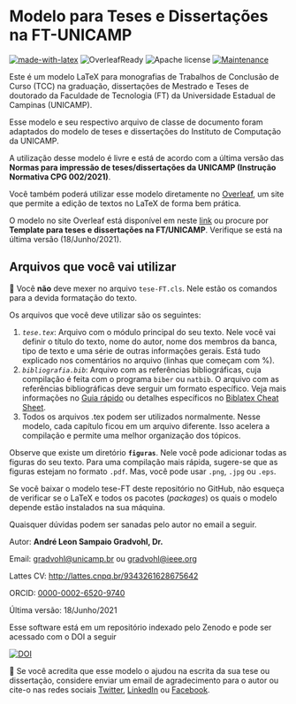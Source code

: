 # Modelo para Teses e Dissertações na FT-UNICAMP
[![made-with-latex](https://img.shields.io/badge/Made%20with-LaTeX-1f425f.svg)](https://www.latex-project.org/) ![OverleafReady](https://img.shields.io/badge/Ready_for-Overleaf-success) ![Apache license](https://img.shields.io/badge/license-Apache%202.0-blue) [![Maintenance](https://img.shields.io/badge/Maintained%3F-yes-green.svg)](https://GitHub.com/Naereen/StrapDown.js/graphs/commit-activity) 

Este é um modelo LaTeX para monografias de Trabalhos de Conclusão de Curso (TCC) na graduação, dissertações de Mestrado e Teses de doutorado da Faculdade de Tecnologia (FT) da Universidade Estadual de Campinas (UNICAMP).

Esse modelo e seu respectivo arquivo de classe de documento foram adaptados do modelo de teses e dissertações do Instituto de Computação da UNICAMP.

A utilização desse modelo é livre e está de acordo com a última versão das **Normas para impressão de teses/dissertações da UNICAMP (Instrução Normativa CPG 002/2021)**.

Você também poderá utilizar esse modelo diretamente no [Overleaf](https://www.overleaf.com), um site que permite a edição de textos no LaTeX de forma bem prática.

O modelo no site Overleaf está disponível em neste [link](https://pt.overleaf.com/latex/templates/template-para-teses-e-dissertacoes-na-ft-slash-unicamp/rhznqbkjvpcr) ou procure por **Template para teses e dissertações na FT/UNICAMP**. Verifique se está na última versão (18/Junho/2021).

## Arquivos que você vai utilizar
:no_entry_sign: Você **não** deve mexer no arquivo ``tese-FT.cls``. Nele estão os comandos para a devida formatação do texto.

Os arquivos que você deve utilizar são os seguintes:
1. *``tese.tex``*: Arquivo com o módulo principal do seu texto. Nele você vai definir o título do texto, nome do autor, nome dos membros da banca, tipo de texto e uma série de outras informações gerais. Está tudo explicado nos comentários no arquivo (linhas que começam com %).
2. *``bibliografia.bib``*: Arquivo com as referências bibliográficas, cuja compilação é feita com o programa `biber` ou `natbib`. O arquivo com as referências bibliográficas deve serguir um formato específico. Veja mais informações no [Guia rápido](https://www.overleaf.com/learn/latex/Articles/Getting_started_with_BibLaTeX) ou detalhes específicos no [Biblatex Cheat Sheet](http://tug.ctan.org/info/biblatex-cheatsheet/biblatex-cheatsheet.pdf).
3. Todos os arquivos .tex podem ser utilizados normalmente. Nesse modelo, cada capítulo ficou em um arquivo diferente. Isso acelera a compilação e permite uma melhor organização dos tópicos.

Observe que existe um diretório **``figuras``**. Nele você pode adicionar todas as figuras do seu texto. Para uma compilação mais rápida, sugere-se que as figuras estejam no formato `.pdf`. Mas, você pode usar `.png`, `.jpg` ou `.eps`.

Se você baixar o modelo tese-FT deste repositório no GitHub, não esqueça de verificar se o LaTeX e todos os pacotes (*packages*) os quais o modelo depende estão instalados na sua máquina.

Quaisquer dúvidas podem ser sanadas pelo autor no email a seguir.

Autor: **André Leon Sampaio Gradvohl, Dr.**

Email:        gradvohl@unicamp.br  ou gradvohl@ieee.org

Lattes CV:    http://lattes.cnpq.br/9343261628675642

ORCID: [0000-0002-6520-9740](https://orcid.org/0000-0002-6520-9740)

Última versão: 18/Junho/2021

Esse software está em um repositório indexado pelo Zenodo e pode ser acessado com o DOI a seguir 

[![DOI](https://zenodo.org/badge/DOI/10.5281/zenodo.842220.svg)](https://doi.org/10.5281/zenodo.842220)

:handshake: Se você acredita que esse modelo o ajudou na escrita da sua tese ou dissertação, considere enviar um email de agradecimento para o autor ou cite-o nas redes sociais [Twitter](https://twitter.com/AGradvohl), [LinkedIn](https://www.linkedin.com/in/andregradvohl) ou [Facebook](https://www.facebook.com/andre.gradvohl). 
